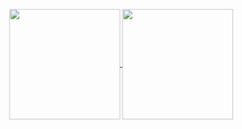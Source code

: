 <a href="https://github.com/tonexum">
  <img height=200 align="center" src="https://github-readme-stats.vercel.app/api?username=tonexum&theme=transparent" />
</a>
<a href="https://github.com/anuraghazra/convoychat">
  <img height=200 align="center" src="https://github-readme-stats.vercel.app/api/top-langs?username=tonexum&layout=donut&langs_count=8&theme=transparent" />
</a>
